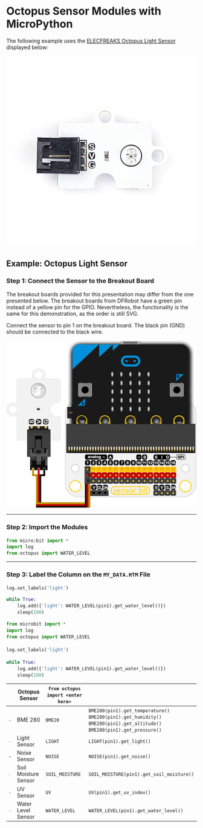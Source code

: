 # Octopus Sensor Modules with MicroPython

The following example uses the [ELECFREAKS Octopus Light Sensor](https://www.elecfreaks.com/octopus-water-level-sensor.html) displayed below:

![octopus-light-sensor](assets/octopus-light-sensor.png)

## Example: Octopus Light Sensor

### Step 1: Connect the Sensor to the Breakout Board

The breakout boards provided for this presentation may differ from the one presented below. The breakout boards from DFRobot have a green pin instead of a yellow pin for the GPIO. Nevertheless, the functionality is the same for this demonstration, as the order is still SVG.

Connect the sensor to pin 1 on the breakout board. The black pin (GND) should be connected to the black wire.

![micro:bit with Light Sensor](assets/microbit-octopus-light-sensor.png)

---

### Step 2: Import the Modules



```python
from micro:bit import *
import log
from octopus import WATER_LEVEL
```



---

### Step 3: Label the Column on the `MY_DATA.HTM` File

```python
log.set_labels('light')
```



```python
while True:
    log.add({'light': WATER_LEVEL(pin1).get_water_level()})
    sleep(100)
```



```python
from microbit import *
import log
from octopus import WATER_LEVEL

log.set_labels('light')

while True:
    log.add({'light': WATER_LEVEL(pin1).get_water_level()})
    sleep(100)
```

|                                                              | Octopus Sensor       | `from octopus import <enter here>` |                                                              |
| ------------------------------------------------------------ | -------------------- | ---------------------------------- | ------------------------------------------------------------ |
| <img src="assets/octopus-BME280-sensor.png" alt="octopus-BME280-sensor" style="zoom:25%;" /> | BME 280              | `BME20`                            | `BME280(pin1).get_temperature()`<br />`BME280(pin1).get_humidity()`<br />`BME280(pin1).get_altitude()`<br />`BME280(pin1).get_pressure()` |
| <img src="assets/octopus-light-sensor.png" alt="octopus-light-sensor" style="zoom:25%;" /> | Light Sensor         | `LIGHT`                            | `LIGHT(pin1).get_light()`                                    |
| <img src="assets/octopus-noise-sensor.png" alt="octopus-noise-sensor" style="zoom:25%;" /> | Noise Sensor         | `NOISE`                            | `NOISE(pin1).get_noise()`                                    |
| <img src="assets/octopus-soil-moisture-sensor.png" alt="octopus-noise-sensor" style="zoom:25%;" /> | Soil Moisture Sensor | `SOIL_MOISTURE`                    | `SOIL_MOISTURE(pin1).get_soil_moisture()`                    |
| <img src="assets/octopus-uv-sensor.png" alt="octopus-uv-sensor" style="zoom:25%;" /> | UV Sensor            | `UV`                               | `UV(pin1).get_uv_index()`                                    |
| <img src="assets/octopus-water-level-sensor.png" alt="octopus-water-level-sensor" style="zoom:25%;" /> | Water Level Sensor   | `WATER_LEVEL`                      | `WATER_LEVEL(pin1).get_water_level()`                        |

